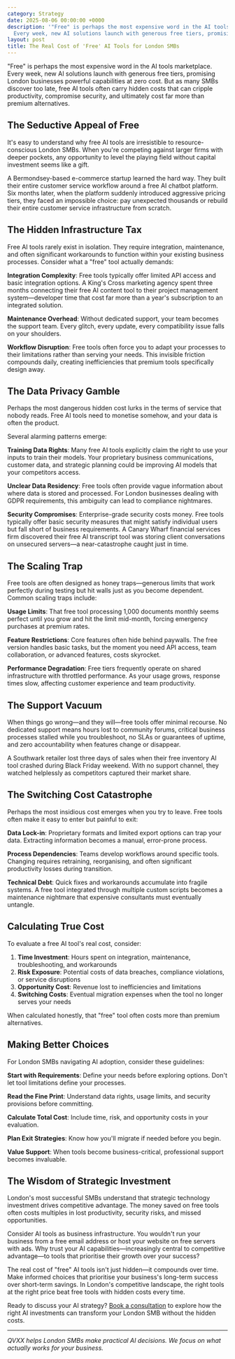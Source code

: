 ```yaml
---
category: Strategy
date: 2025-08-06 00:00:00 +0000
description: '"Free" is perhaps the most expensive word in the AI tools marketplace.
  Every week, new AI solutions launch with generous free tiers, promising London...'
layout: post
title: The Real Cost of 'Free' AI Tools for London SMBs
---
```


"Free" is perhaps the most expensive word in the AI tools marketplace. Every week, new AI solutions launch with generous free tiers, promising London businesses powerful capabilities at zero cost. But as many SMBs discover too late, free AI tools often carry hidden costs that can cripple productivity, compromise security, and ultimately cost far more than premium alternatives.

## The Seductive Appeal of Free

It's easy to understand why free AI tools are irresistible to resource-conscious London SMBs. When you're competing against larger firms with deeper pockets, any opportunity to level the playing field without capital investment seems like a gift.

A Bermondsey-based e-commerce startup learned the hard way. They built their entire customer service workflow around a free AI chatbot platform. Six months later, when the platform suddenly introduced aggressive pricing tiers, they faced an impossible choice: pay unexpected thousands or rebuild their entire customer service infrastructure from scratch.

## The Hidden Infrastructure Tax

Free AI tools rarely exist in isolation. They require integration, maintenance, and often significant workarounds to function within your existing business processes. Consider what a "free" tool actually demands:

**Integration Complexity**: Free tools typically offer limited API access and basic integration options. A King's Cross marketing agency spent three months connecting their free AI content tool to their project management system—developer time that cost far more than a year's subscription to an integrated solution.

**Maintenance Overhead**: Without dedicated support, your team becomes the support team. Every glitch, every update, every compatibility issue falls on your shoulders.

**Workflow Disruption**: Free tools often force you to adapt your processes to their limitations rather than serving your needs. This invisible friction compounds daily, creating inefficiencies that premium tools specifically design away.

## The Data Privacy Gamble

Perhaps the most dangerous hidden cost lurks in the terms of service that nobody reads. Free AI tools need to monetise somehow, and your data is often the product.

Several alarming patterns emerge:

**Training Data Rights**: Many free AI tools explicitly claim the right to use your inputs to train their models. Your proprietary business communications, customer data, and strategic planning could be improving AI models that your competitors access.

**Unclear Data Residency**: Free tools often provide vague information about where data is stored and processed. For London businesses dealing with GDPR requirements, this ambiguity can lead to compliance nightmares.

**Security Compromises**: Enterprise-grade security costs money. Free tools typically offer basic security measures that might satisfy individual users but fall short of business requirements. A Canary Wharf financial services firm discovered their free AI transcript tool was storing client conversations on unsecured servers—a near-catastrophe caught just in time.

## The Scaling Trap

Free tools are often designed as honey traps—generous limits that work perfectly during testing but hit walls just as you become dependent. Common scaling traps include:

**Usage Limits**: That free tool processing 1,000 documents monthly seems perfect until you grow and hit the limit mid-month, forcing emergency purchases at premium rates.

**Feature Restrictions**: Core features often hide behind paywalls. The free version handles basic tasks, but the moment you need API access, team collaboration, or advanced features, costs skyrocket.

**Performance Degradation**: Free tiers frequently operate on shared infrastructure with throttled performance. As your usage grows, response times slow, affecting customer experience and team productivity.

## The Support Vacuum

When things go wrong—and they will—free tools offer minimal recourse. No dedicated support means hours lost to community forums, critical business processes stalled while you troubleshoot, no SLAs or guarantees of uptime, and zero accountability when features change or disappear.

A Southwark retailer lost three days of sales when their free inventory AI tool crashed during Black Friday weekend. With no support channel, they watched helplessly as competitors captured their market share.

## The Switching Cost Catastrophe

Perhaps the most insidious cost emerges when you try to leave. Free tools often make it easy to enter but painful to exit:

**Data Lock-in**: Proprietary formats and limited export options can trap your data. Extracting information becomes a manual, error-prone process.

**Process Dependencies**: Teams develop workflows around specific tools. Changing requires retraining, reorganising, and often significant productivity losses during transition.

**Technical Debt**: Quick fixes and workarounds accumulate into fragile systems. A free tool integrated through multiple custom scripts becomes a maintenance nightmare that expensive consultants must eventually untangle.

## Calculating True Cost

To evaluate a free AI tool's real cost, consider:

1. **Time Investment**: Hours spent on integration, maintenance, troubleshooting, and workarounds
2. **Risk Exposure**: Potential costs of data breaches, compliance violations, or service disruptions
3. **Opportunity Cost**: Revenue lost to inefficiencies and limitations
4. **Switching Costs**: Eventual migration expenses when the tool no longer serves your needs

When calculated honestly, that "free" tool often costs more than premium alternatives.

## Making Better Choices

For London SMBs navigating AI adoption, consider these guidelines:

**Start with Requirements**: Define your needs before exploring options. Don't let tool limitations define your processes.

**Read the Fine Print**: Understand data rights, usage limits, and security provisions before committing.

**Calculate Total Cost**: Include time, risk, and opportunity costs in your evaluation.

**Plan Exit Strategies**: Know how you'll migrate if needed before you begin.

**Value Support**: When tools become business-critical, professional support becomes invaluable.

## The Wisdom of Strategic Investment

London's most successful SMBs understand that strategic technology investment drives competitive advantage. The money saved on free tools often costs multiples in lost productivity, security risks, and missed opportunities.

Consider AI tools as business infrastructure. You wouldn't run your business from a free email address or host your website on free servers with ads. Why trust your AI capabilities—increasingly central to competitive advantage—to tools that prioritise their growth over your success?

The real cost of "free" AI tools isn't just hidden—it compounds over time. Make informed choices that prioritise your business's long-term success over short-term savings. In London's competitive landscape, the right tools at the right price beat free tools with hidden costs every time.

Ready to discuss your AI strategy? [Book a consultation](https://calendly.com) to explore how the right AI investments can transform your London SMB without the hidden costs.

---

*QVXX helps London SMBs make practical AI decisions. We focus on what actually works for your business.*